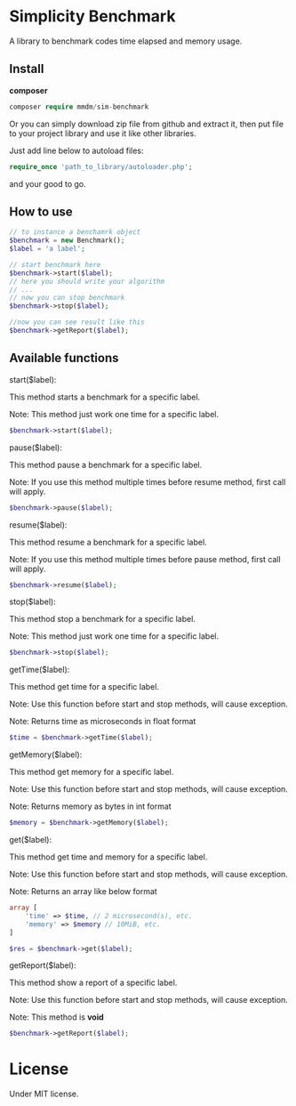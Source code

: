 # Simplicity Benchmark
A library to benchmark codes time elapsed and memory usage.

## Install
**composer**
```php 
composer require mmdm/sim-benchmark
```

Or you can simply download zip file from github and extract it, 
then put file to your project library and use it like other libraries.

Just add line below to autoload files:

```php
require_once 'path_to_library/autoloader.php';
```

and your good to go.

## How to use
```php
// to instance a benchamrk object
$benchmark = new Benchmark();
$label = 'a label';

// start benchmark here
$benchmark->start($label);
// here you should write your algorithm
// ...
// now you can stop benchmark
$benchmark->stop($label);

//now you can see result like this
$benchmark->getReport($label);
```

## Available functions

start($label):

This method starts a benchmark for a specific label.

Note: This method just work one time for a specific label.

```php
$benchmark->start($label);
```

pause($label):

This method pause a benchmark for a specific label.

Note: If you use this method multiple times before resume method,
first call will apply.

```php
$benchmark->pause($label);
``` 

resume($label):

This method resume a benchmark for a specific label.

Note: If you use this method multiple times before pause method,
first call will apply.

```php
$benchmark->resume($label);
```

stop($label):

This method stop a benchmark for a specific label.

Note: This method just work one time for a specific label.

```php
$benchmark->stop($label);
```

getTime($label):

This method get time for a specific label.

Note: Use this function before start and stop methods, will cause 
exception.

Note: Returns time as microseconds in float format

```php
$time = $benchmark->getTime($label);
```

getMemory($label):

This method get memory for a specific label.

Note: Use this function before start and stop methods, will cause 
exception.

Note: Returns memory as bytes in int format

```php
$memory = $benchmark->getMemory($label);
```

get($label):

This method get time and memory for a specific label.

Note: Use this function before start and stop methods, will cause 
exception.

Note: Returns an array like below format

```php
array [
    'time' => $time, // 2 microsecond(s), etc.
    'memory' => $memory // 10MiB, etc.
]
```

```php
$res = $benchmark->get($label);
```

getReport($label):

This method show a report of a specific label.

Note: Use this function before start and stop methods, will cause 
exception.

Note: This method is **void**

```php
$benchmark->getReport($label);
```

# License
Under MIT license.
